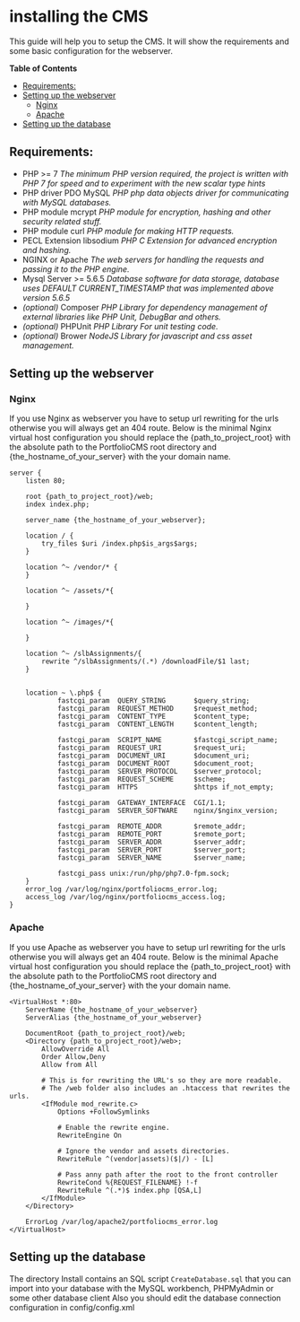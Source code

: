 # installing the CMS
This guide will help you to setup the CMS. It will show the requirements
and some basic configuration for the webserver.
<!-- START doctoc generated TOC please keep comment here to allow auto update -->
<!-- DON'T EDIT THIS SECTION, INSTEAD RE-RUN doctoc TO UPDATE -->
**Table of Contents** 

- [Requirements: <a name="requirements"></a>](#requirements-a-namerequirementsa)
- [Setting up the webserver <a name="settingUpTheWebserver"></a>](#setting-up-the-webserver-a-namesettingupthewebservera)
  - [Nginx <a name="nginx"></a>](#nginx-a-namenginxa)
  - [Apache <a name="apache"></a>](#apache-a-nameapachea)
- [Setting up the database <a name="database"></a>](#setting-up-the-database-a-namedatabasea)

<!-- END doctoc generated TOC please keep comment here to allow auto update -->

## Requirements: <a name="requirements"></a>
* PHP >= 7 _The minimum PHP version required, the project is written with PHP 7 for speed and to experiment with the new scalar type hints_
* PHP driver PDO MySQL _PHP php data objects driver for communicating with MySQL databases._
* PHP module mcrypt _PHP module for encryption, hashing and other security related stuff._
* PHP module curl _PHP module for making HTTP requests._
* PECL Extension libsodium _PHP C Extension for advanced encryption and hashing._
* NGINX or Apache _The web servers for handling the requests and passing it to the PHP engine._
* Mysql Server >= 5.6.5 _Database software for data storage, database uses DEFAULT CURRENT_TIMESTAMP that was implemented above version 5.6.5_
* *(optional)* Composer _PHP Library for dependency management of external libraries like PHP Unit, DebugBar and others._ 
* *(optional)* PHPUnit _PHP Library For unit testing code._
* *(optional)* Brower _NodeJS Library for javascript and css asset management._

## Setting up the webserver <a name="settingUpTheWebserver"></a>

### Nginx <a name="nginx"></a>
If you use Nginx as webserver you have to setup url rewriting for the urls otherwise you will always get an 404 route.
Below is the minimal Nginx virtual host configuration you should replace the {path_to_project_root} with the absolute
path to the PortfolioCMS root directory and {the_hostname_of_your_server} with the your domain name.

```Nginx
server {
	listen 80;

	root {path_to_project_root}/web;
	index index.php;

	server_name {the_hostname_of_your_webserver};

	location / {
		try_files $uri /index.php$is_args$args;
	}
	
	location ^~ /vendor/* {
    }
    
    location ^~ /assets/*{
    
    }
    
    location ^~ /images/*{
    
    }
    
    location ^~ /slbAssignments/{
        rewrite ^/slbAssignments/(.*) /downloadFile/$1 last;
    }


	location ~ \.php$ {
            fastcgi_param  QUERY_STRING       $query_string;
            fastcgi_param  REQUEST_METHOD     $request_method;
            fastcgi_param  CONTENT_TYPE       $content_type;
            fastcgi_param  CONTENT_LENGTH     $content_length;
            
            fastcgi_param  SCRIPT_NAME        $fastcgi_script_name;
            fastcgi_param  REQUEST_URI        $request_uri;
            fastcgi_param  DOCUMENT_URI       $document_uri;
            fastcgi_param  DOCUMENT_ROOT      $document_root;
            fastcgi_param  SERVER_PROTOCOL    $server_protocol;
            fastcgi_param  REQUEST_SCHEME     $scheme;
            fastcgi_param  HTTPS              $https if_not_empty;
            
            fastcgi_param  GATEWAY_INTERFACE  CGI/1.1;
            fastcgi_param  SERVER_SOFTWARE    nginx/$nginx_version;
            
            fastcgi_param  REMOTE_ADDR        $remote_addr;
            fastcgi_param  REMOTE_PORT        $remote_port;
            fastcgi_param  SERVER_ADDR        $server_addr;
            fastcgi_param  SERVER_PORT        $server_port;
            fastcgi_param  SERVER_NAME        $server_name;
            
            fastcgi_pass unix:/run/php/php7.0-fpm.sock;
	}
	error_log /var/log/nginx/portfoliocms_error.log;
    access_log /var/log/nginx/portfoliocms_access.log;
}
```

### Apache <a name="apache"></a>
If you use Apache as webserver you have to setup url rewriting for the urls otherwise you will always get an 404 route.
Below is the minimal Apache virtual host configuration you should replace the {path_to_project_root} with the absolute
path to the PortfolioCMS root directory and {the_hostname_of_your_server} with the your domain name.

```ApacheConf
<VirtualHost *:80>
    ServerName {the_hostname_of_your_webserver}
    ServerAlias {the_hostname_of_your_webserver}

    DocumentRoot {path_to_project_root}/web;
    <Directory {path_to_project_root}/web>;
        AllowOverride All
        Order Allow,Deny
        Allow from All
        
        # This is for rewriting the URL's so they are more readable.
        # The /web folder also includes an .htaccess that rewrites the urls.
        <IfModule mod_rewrite.c>
            Options +FollowSymlinks
        
            # Enable the rewrite engine.
            RewriteEngine On
        
            # Ignore the vendor and assets directories.
            RewriteRule ^(vendor|assets)($|/) - [L]
        
            # Pass anny path after the root to the front controller
            RewriteCond %{REQUEST_FILENAME} !-f
            RewriteRule ^(.*)$ index.php [QSA,L]
        </IfModule>
    </Directory>

    ErrorLog /var/log/apache2/portfoliocms_error.log
</VirtualHost>
```

## Setting up the database <a name="database"></a>
The directory Install contains an SQL script `CreateDatabase.sql` that you can import into your database with the MySQL workbench, PHPMyAdmin or some 
other database client
Also you should edit the database connection configuration in config/config.xml